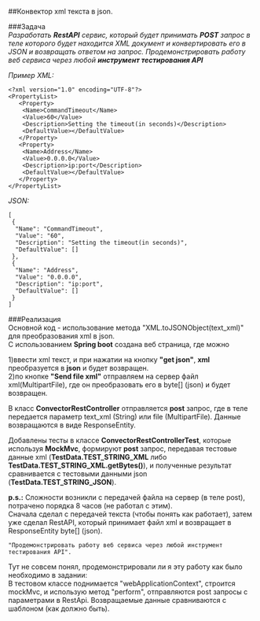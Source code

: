 ##Конвектор xml текста в json.

###Задача          
_Разработать **RestAPI** сервис, который будет принимать **POST** запрос в теле которого будет находится XML документ
и конвертировать его в JSON и возвращать ответом на запрос.
Продемонстрировать работу веб сервиса через любой **инструмент тестирования API**_

_Пример
XML:_

    <?xml version="1.0" encoding="UTF-8"?>
    <PropertyList>
       <Property>
        <Name>CommandTimeout</Name>
        <Value>60</Value>
        <Description>Setting the timeout(in seconds)</Description>
        <DefaultValue></DefaultValue>
       </Property>
       <Property>
        <Name>Address</Name>
        <Value>0.0.0.0</Value>
        <Description>ip:port</Description>
        <DefaultValue></DefaultValue>
       </Property>
    </PropertyList>


_JSON:_

    [
     {
      "Name": "CommandTimeout",
      "Value": "60",
      "Description": "Setting the timeout(in seconds)",
      "DefaultValue": []
     },
     {
      "Name": "Address",
      "Value": "0.0.0.0",
      "Description": "ip:port",
      "DefaultValue": []
     }
    ]

###Реализация      
Основной код - использование метода "XML.toJSONObject(text_xml)" для преобразования xml в  json.    
С использованием **Spring boot** создана веб страница, где можно 

1)ввести xml текст, и при нажатии на кнопку **"get json"**,
**xml** преобразуется в **json**  и будет возвращен.        
2)по кнопке **"Send file xml"** отправляем на сервер файл xml(MultipartFile), где он преобразовать его в byte[] (json) и будет возвращен.

В класс **ConvectorRestController** отправляется **post** запрос, где в теле передается параметр text_xml (String) или 
file (MultipartFile).
Данные возвращаются в виде ResponseEntity.

Добавлены тесты в классе **ConvectorRestControllerTest**, которые используя **MockMvc**, формируют **post** запрос,
передавая тестовые данные xml (**TestData.TEST_STRING_XML** либо **TestData.TEST_STRING_XML.getBytes()**), 
и полученные результат сравнивается с тестовыми
данными json (**TestData.TEST_STRING_JSON**).

**p.s.:** Сложности возникли с передачей файла на сервер (в теле post), потрачено порядка 8 часов (не работал с этим).  
Сначала сделал с передачей текста (чтобы понять как работает),
затем уже сделал RestAPI, который принимает файл xml и возвращает в ResponseEntity byte[] (json).

    "Продемонстрировать работу веб сервиса через любой инструмент тестирования API".     
Тут не совсем понял, продемонстрировали ли я эту работу как было необходимо в задании:  
В тестовом классе поднимается "webApplicationContext", строится mockMvc, и использую метод "perform", отправляются post
запросы с параметрами в RestApi.
Возвращаемые данные сравниваются с шаблоном (как должно быть).








